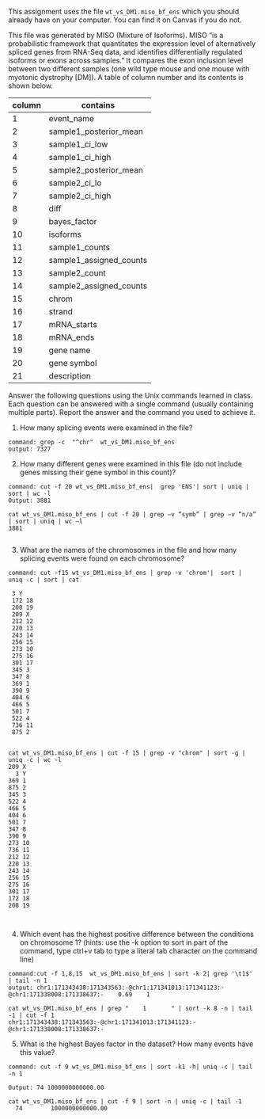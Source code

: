 This assignment uses the file ```wt_vs_DM1.miso_bf_ens``` which you should already have on your computer. You can find it on Canvas if you do not.

This file was generated by MISO (Mixture of Isoforms). MISO “is a probabilistic framework that quantitates the expression level of alternatively spliced genes from RNA-Seq data, and identifies differentially regulated isoforms or exons across samples.” It compares the exon inclusion level between two different samples (one wild type mouse and one mouse with myotonic dystrophy [DM]). A table of column number and its contents is shown below.

| column | contains |
|---|---|
|1|event_name|
|2|sample1_posterior_mean|
|3|sample1_ci_low|
|4|sample1_ci_high|
|5|sample2_posterior_mean|
|6|sample2_ci_lo|
|7|sample2_ci_high|
|8|diff|
|9|bayes_factor|
|10|isoforms|
|11|sample1_counts|
|12|sample1_assigned_counts|
|13|sample2_count|
|14|sample2_assigned_counts|
|15|chrom|
|16|strand|
|17|mRNA_starts|
|18|mRNA_ends|
|19|gene name|
|20|gene symbol|
|21|description|

Answer the following questions using the Unix commands learned in class. Each question can be answered with a single command (usually containing multiple parts). Report the answer and the command you used to achieve it.

1.	How many splicing events were examined in the file?
```
command: grep -c  "^chr"  wt_vs_DM1.miso_bf_ens
output: 7327
```
2.	How many different genes were examined in this file (do not include genes missing their gene symbol in this count)?
```
command: cut -f 20 wt_vs_DM1.miso_bf_ens|  grep 'ENS'| sort | uniq | sort | wc -l
Output: 3881

cat wt_vs_DM1.miso_bf_ens | cut -f 20 | grep –v “symb” | grep –v “n/a” | sort | uniq | wc –l
3881


```
3.	What are the names of the chromosomes in the file and how many splicing events were found on each chromosome?
```
command: cut -f15 wt_vs_DM1.miso_bf_ens | grep -v 'chrom'|  sort | uniq -c | sort | cat

 3 Y
 172 18
 208 19
 209 X
 212 12
 220 13
 243 14
 256 15
 273 10
 275 16
 301 17
 345 3
 347 8
 369 1
 390 9
 404 6
 466 5
 501 7
 522 4
 736 11
 875 2
 
 
cat wt_vs_DM1.miso_bf_ens | cut -f 15 | grep -v "chrom" | sort -g | uniq -c | wc -l 
209 X
  3 Y
369 1
875 2
345 3
522 4
466 5
404 6
501 7
347 8
390 9
273 10
736 11
212 12
220 13
243 14
256 15
275 16
301 17
172 18
208 19
 
 
```
4.	Which event has the highest positive difference between the conditions on chromosome 1?
(hints: use the -k option to sort in part of the command, type ctrl+v tab to type a literal tab character on the command line)

```
command:cut -f 1,8,15  wt_vs_DM1.miso_bf_ens | sort -k 2| grep '\t1$' | tail -n 1
output: chr1:171343438:171343563:-@chr1:171341013:171341123:-@chr1:171338008:171338637:-	0.69	1

cat wt_vs_DM1.miso_bf_ens | grep "    1       " | sort -k 8 -n | tail -1 | cut -f 1
chr1:171343438:171343563:-@chr1:171341013:171341123:-@chr1:171338008:171338637:-
```

5.	What is the highest Bayes factor in the dataset? How many events have this value?
```
command: cut -f 9 wt_vs_DM1.miso_bf_ens | sort -k1 -h| uniq -c | tail -n 1

Output: 74 1000000000000.00

cat wt_vs_DM1.miso_bf_ens | cut -f 9 | sort -n | uniq -c | tail -1
  74		1000000000000.00
```
